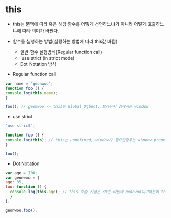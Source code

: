 # this
- this는 문멕에 따라 혹은 해당 함수를 어떻게 선언하느냐가 아니라 어떻게 호출하느냐에 따라 의미가 바뀐다.
- 함수를 실행하는 방법(실행하는 방법에 따라 this값 바뀜)
  - 일반 함수 실행방식(Regular function call)
  - 'use strict'(in strict mode)
  - Dot Notation 방식

- Regular function call
```javascript
var name = "geonwoo";
function foo () {
console.log(this.name);
}

foo(); // geonwoo -> this는 Global Ojbect. 브라우저 상에서는 window
```

- use strict
```javascript
'use strict';

function foo () {
console.log(this); // this는 undefined, window가 필요한경우는 window.property
}

foo();
```
- Dot Notation
```javascript
var age = 100;
var geonwoo = {
age: 35,
foo: function () {
  console.log(this.age); // this 호출 시점은 38번 라인에 geonwoo이기때문에 this는 geonwoo
  }
};

geonwoo.foo();
```